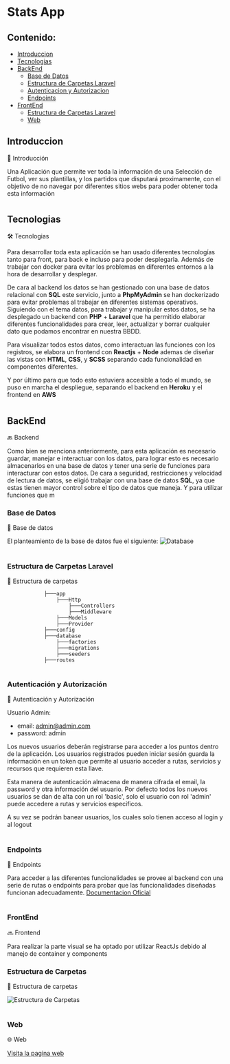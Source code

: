 # Stats App
## Contenido: 
- [Introduccion](#Introduccion)
- [Tecnologias](#Tecnologias)
- [BackEnd](#BackEnd)
  - [Base de Datos](#Base-de-Datos)
  - [Estructura de Carpetas Laravel](#Estructura-de-Carpetas-Laravel)
  - [Autenticacion y Autorizacion](#Autenticación-y-Autorización)
  - [Endpoints](#Endpoints)
- [FrontEnd](#FrontEnd)
  - [Estructura de Carpetas Laravel](#Estructura-de-Carpetas-Laravel)
  - [Web](#Web)

## Introduccion
:memo: Introducción

Una Aplicación que permite ver toda la información de una Selección de Futbol, ver sus plantillas, y los partidos que disputará proximamente, con el objetivo de no navegar por diferentes sitios webs para poder obtener toda esta información
#

## Tecnologias
:hammer_and_wrench:  Tecnologias

Para desarrollar toda esta aplicación se han usado diferentes tecnologías tanto para front, para back e incluso para poder desplegarla. Además de trabajar con docker para evitar los problemas en diferentes entornos a la hora de desarrollar y desplegar.

De cara al backend los datos se han gestionado con una base de datos relacional con **SQL** este servicio, junto a **PhpMyAdmin** se han dockerizado para evitar problemas al trabajar en diferentes sistemas operativos. Siguiendo con el tema datos, para trabajar y manipular estos datos, se ha desplegado un backend con **PHP** + **Laravel** que ha permitido elaborar diferentes funcionalidades para crear, leer, actualizar y borrar cualquier dato que podamos encontrar en nuestra BBDD.

Para visualizar todos estos datos, como interactuan las funciones con los registros, se elabora un frontend con **Reactjs** + **Node** ademas de diseñar las vistas con **HTML**, **CSS**, y **SCSS** separando cada funcionalidad en componentes diferentes.

Y por último para que todo esto estuviera accesible a todo el mundo, se puso en marcha el despliegue, separando el backend en **Heroku** y el frontend en **AWS**
#

## BackEnd
:back: Backend

Como bien se menciona anteriormente, para esta aplicación es necesario guardar, manejar e interactuar con los datos, para lograr esto es necesario almacenarlos en una base de datos y tener una serie de funciones para interacturar con estos datos. De cara a seguridad, restricciones y velocidad de lectura de datos, se eligió trabajar con una base de datos **SQL**, ya que estas tienen mayor control sobre el tipo de datos que maneja. Y para utilizar funciones que m

### Base de Datos
:closed_book: Base de datos

El planteamiento de la base de datos fue el siguiente: 
![Database](https://user-images.githubusercontent.com/47026705/121591323-a24f8880-ca39-11eb-9d13-76dd352cee44.png)
#
### Estructura de Carpetas Laravel
:open_file_folder: Estructura de carpetas

                ├───app
                    ├───Http
                        ├───Controllers
                        ├───Middleware
                    ├───Models
                    ├───Provider
                ├───config
                ├───database
                    ├───factories
                    ├───migrations
                    ├───seeders
                ├───routes
#

### Autenticación y Autorización 
:closed_lock_with_key: Autenticación y Autorización 

Usuario Admin:
  - email: admin@admin.com
  - password: admin

Los nuevos usuarios deberán registrarse para acceder a los puntos dentro de la aplicación.
Los usuarios registrados pueden iniciar sesión guarda la información en un token que permite al usuario acceder a rutas, servicios y recursos que requieren esta llave.

Esta manera de autenticación almacena de manera cifrada el email, la password y otra información del usuario. Por defecto todos los nuevos usuarios se dan de alta con un rol
'basic', solo el usuario con rol 'admin' puede accedere a rutas y servicios especificos.

A su vez se podrán banear usuarios, los cuales solo tienen acceso al login y al logout
#

### Endpoints
:round_pushpin: Endpoints

Para acceder a las diferentes funcionalidades se provee al backend con una serie de rutas o endpoints para probar que las funcionalidades diseñadas funcionan adecuadamente.
[Documentacion Oficial](https://documenter.getpostman.com/view/14138566/TzeUmU7S)
#
#

### FrontEnd
:soon: Frontend

Para realizar la parte visual se ha optado por utilizar ReactJs debido al manejo de container y components

### Estructura de Carpetas
:open_file_folder: Estructura de carpetas


![Estructura de Carpetas](https://user-images.githubusercontent.com/47026705/121596440-b7c7b100-ca3f-11eb-8842-cd5cd5daf580.PNG)

#

### Web
:globe_with_meridians:	Web

[Visita la pagina web](https://lively-escape-100464.postman.co/workspace/My-Workspace~6f4dec94-5271-47cd-8bb5-f876a8ab6be4/documentation/14138566-11763189-2387-4d13-a172-ca63c7fcadaa)
#
#
